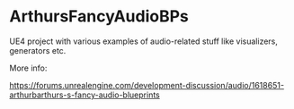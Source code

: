 # ArthursFancyAudioBPs
UE4 project with various examples of audio-related stuff like visualizers, generators etc.


More info: 

https://forums.unrealengine.com/development-discussion/audio/1618651-arthurbarthurs-s-fancy-audio-blueprints
